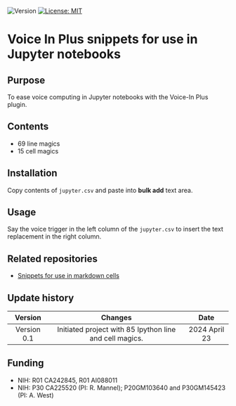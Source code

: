 ![Version](https://img.shields.io/static/v1?label=jupyter-voice-in&message=0.1&color=brightcolor)
[![License: MIT](https://img.shields.io/badge/License-MIT-blue.svg)](https://opensource.org/licenses/MIT)


# Voice In Plus snippets for use in Jupyter notebooks

## Purpose

To ease voice computing in Jupyter notebooks with the Voice-In Plus plugin.

## Contents

- 69 line magics
- 15 cell magics



## Installation

Copy contents of `jupyter.csv` and paste into **bulk add** text area.

## Usage

Say the voice trigger in the left column of the `jupyter.csv` to insert the text replacement in the right column.

## Related repositories

- [Snippets for use in markdown cells](https://github.com/MooersLab/markdown-jupyter-voice-in)


## Update history

|Version      | Changes                                                                                                                                    | Date                 |
|:-----------:|:------------------------------------------------------------------------------------------------------------------------------------------:|:--------------------:|
| Version 0.1 |  Initiated project with 85 Ipython line and cell magics.                                                                                   | 2024 April 23        |

## Funding
- NIH: R01 CA242845, R01 AI088011
- NIH: P30 CA225520 (PI: R. Mannel); P20GM103640 and P30GM145423 (PI: A. West)
